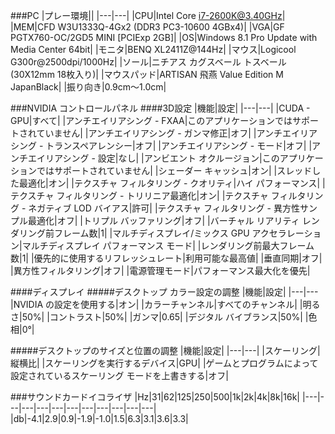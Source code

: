 ###PC
|プレー環境||
|---|---|
|CPU|Intel Core i7-2600K@3.40GHz|
|MEM|CFD W3U1333Q-4Gx2 (DDR3 PC3-10600 4GBx4)|
|VGA|GF PGTX760-OC/2GD5 MINI [PCIExp 2GB]|
|OS|Windows 8.1 Pro Update with Media Center 64bit|
|モニタ|BENQ XL2411Z@144Hz|
|マウス|Logicool G300r@2500dpi/1000Hz|
|ソール|ニチアス カグスベール トスベール (30X12mm 18枚入り)|
|マウスパッド|ARTISAN 飛燕 Value Edition M JapanBlack|
|振り向き|0.9cm～1.0cm|

###NVIDIA コントロールパネル
####3D設定
|機能|設定|
|---|---|
|CUDA - GPU|すべて|
|アンチエイリアシング - FXAA|このアプリケーションではサポートされていません|
|アンチエイリアシング - ガンマ修正|オフ|
|アンチエイリアシング - トランスペアレンシー|オフ|
|アンチエイリアシング - モード|オフ|
|アンチエイリアシング - 設定|なし|
|アンビエント オクルージョン|このアプリケーションではサポートされていません|
|シェーダー キャッシュ|オン|
|スレッドした最適化|オン|
|テクスチャ フィルタリング - クオリティ|ハイ パフォーマンス|
|テクスチャ フィルタリング - トリリニア最適化|オン|
|テクスチャ フィルタリング - ネガティブ LOD バイアス|許可|
|テクスチャ フィルタリング - 異方性サンプル最適化|オフ|
|トリプル バッファリング|オフ|
|バーチャル リアリティ レンダリング前フレーム数|1|
|マルチディスプレイ/ミックス GPU アクセラレーション|マルチディスプレイ パフォーマンス モード|
|レンダリング前最大フレーム数|1|
|優先的に使用するリフレッシュレート|利用可能な最高値|
|垂直同期|オフ|
|異方性フィルタリング|オフ|
|電源管理モード|パフォーマンス最大化を優先|

####ディスプレイ
#####デスクトップ カラー設定の調整
|機能|設定|
|---|---
|NVIDIA の設定を使用する|オン|
|カラーチャンネル|すべてのチャンネル|
|明るさ|50%|
|コントラスト|50%|
|ガンマ|0.65|
|デジタル バイブランス|50%|
|色相|0°|

#####デスクトップのサイズと位置の調整
|機能|設定|
|---|---|
|スケーリング|縦横比|
|スケーリングを実行するデバイス|GPU|
|ゲームとプログラムによって設定されているスケーリング モードを上書きする|オフ|

###サウンドカードイコライザ
|Hz|31|62|125|250|500|1k|2k|4k|8k|16k|
|---|---|---|---|---|---|---|---|---|---|---|
|db|-4.1|2.9|0.9|-1.9|-1.0|1.5|6.3|3.1|3.6|3.3|
